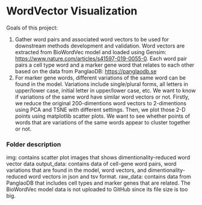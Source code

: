 # WordVector Visualization
Goals of this project:
1. Gather word pairs and associated word vectors to be used for downstream methods development and validation. Word vectors are extracted from BioWordVec model and loaded using Gensim: https://www.nature.com/articles/s41597-019-0055-0. Each word pair pairs a cell type word and a marker gene word that relates to each other based on the data from PanglaoDB: https://panglaodb.se
2. For marker gene words, different variations of the same word can be found in the model. Variations include single/plural forms, all letters in upper/lower case, initial letter in upper/lower case, etc. We want to know if variations of the same word have similar word vectors or not. Firstly, we reduce the original 200-dimentions word vectors to 2-dimentions using PCA and TSNE with different settings. Then, we plot those 2-D points using matplotlib scatter plots. We want to see whether points of words that are variations of the same words appear to cluster together or not.

### Folder description
img: contains scatter plot images that shows dimentionality-reduced word vector data
output_data: contains data of cell-gene word pairs, word variations that are found in the model, word vectors, and dimentionality-reduced word vectors in json and tsv format.
raw_data: contains data from PanglaoDB that includes cell types and marker genes that are related. The BioWordVec model data is not uploaded to GitHub since its file size is too big.

